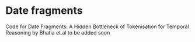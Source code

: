 # Date fragments

Code for Date Fragments: A Hidden Bottleneck of Tokenisation for Temporal Reasoning by Bhatia et.al to be added soon
